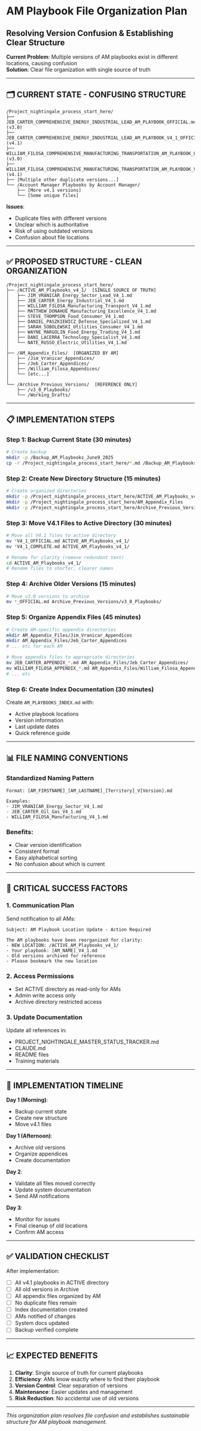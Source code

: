 # AM Playbook File Organization Plan
## Resolving Version Confusion & Establishing Clear Structure

**Current Problem**: Multiple versions of AM playbooks exist in different locations, causing confusion  
**Solution**: Clear file organization with single source of truth  

---

## 🗂️ CURRENT STATE - CONFUSING STRUCTURE

```
/Project_nightingale_process_start_here/
├── JEB_CARTER_COMPREHENSIVE_ENERGY_INDUSTRIAL_LEAD_AM_PLAYBOOK_OFFICIAL.md (v3.0)
├── JEB_CARTER_COMPREHENSIVE_ENERGY_INDUSTRIAL_LEAD_AM_PLAYBOOK_V4_1_OFFICIAL.md (v4.1)
├── WILLIAM_FILOSA_COMPREHENSIVE_MANUFACTURING_TRANSPORTATION_AM_PLAYBOOK_OFFICIAL.md (v3.0)
├── WILLIAM_FILOSA_COMPREHENSIVE_MANUFACTURING_TRANSPORTATION_AM_PLAYBOOK_V4_1_OFFICIAL.md (v4.1)
├── [Multiple other duplicate versions...]
└── /Account Manager Playbooks by Account Manager/
    ├── [More v4.1 versions]
    └── [Some unique files]
```

**Issues**:
- Duplicate files with different versions
- Unclear which is authoritative
- Risk of using outdated versions
- Confusion about file locations

---

## ✅ PROPOSED STRUCTURE - CLEAN ORGANIZATION

```
/Project_nightingale_process_start_here/
├── /ACTIVE_AM_Playbooks_v4_1/  [SINGLE SOURCE OF TRUTH]
│   ├── JIM_VRANICAR_Energy_Sector_Lead_V4_1.md
│   ├── JEB_CARTER_Energy_Industrial_V4_1.md
│   ├── WILLIAM_FILOSA_Manufacturing_Transport_V4_1.md
│   ├── MATTHEW_DONAHUE_Manufacturing_Excellence_V4_1.md
│   ├── STEVE_THOMPSON_Food_Consumer_V4_1.md
│   ├── DANIEL_PASZKIEWICZ_Defense_Specialized_V4_1.md
│   ├── SARAH_SOBOLEWSKI_Utilities_Consumer_V4_1.md
│   ├── WAYNE_MARGOLIN_Food_Energy_Trading_V4_1.md
│   ├── DANI_LACERRA_Technology_Specialist_V4_1.md
│   └── NATE_RUSSO_Electric_Utilities_V4_1.md
│
├── /AM_Appendix_Files/  [ORGANIZED BY AM]
│   ├── /Jim_Vranicar_Appendices/
│   ├── /Jeb_Carter_Appendices/
│   ├── /William_Filosa_Appendices/
│   └── [etc...]
│
└── /Archive_Previous_Versions/  [REFERENCE ONLY]
    ├── /v3_0_Playbooks/
    └── /Working_Drafts/
```

---

## 📋 IMPLEMENTATION STEPS

### **Step 1: Backup Current State** (30 minutes)
```bash
# Create backup
mkdir -p /Backup_AM_Playbooks_June9_2025
cp -r /Project_nightingale_process_start_here/*.md /Backup_AM_Playbooks_June9_2025/
```

### **Step 2: Create New Directory Structure** (15 minutes)
```bash
# Create organized directories
mkdir -p /Project_nightingale_process_start_here/ACTIVE_AM_Playbooks_v4_1
mkdir -p /Project_nightingale_process_start_here/AM_Appendix_Files
mkdir -p /Project_nightingale_process_start_here/Archive_Previous_Versions/v3_0_Playbooks
```

### **Step 3: Move V4.1 Files to Active Directory** (30 minutes)
```bash
# Move all V4.1 files to active directory
mv *V4_1_OFFICIAL.md ACTIVE_AM_Playbooks_v4_1/
mv *V4_1_COMPLETE.md ACTIVE_AM_Playbooks_v4_1/

# Rename for clarity (remove redundant text)
cd ACTIVE_AM_Playbooks_v4_1/
# Rename files to shorter, clearer names
```

### **Step 4: Archive Older Versions** (15 minutes)
```bash
# Move v3.0 versions to archive
mv *_OFFICIAL.md Archive_Previous_Versions/v3_0_Playbooks/
```

### **Step 5: Organize Appendix Files** (45 minutes)
```bash
# Create AM-specific appendix directories
mkdir AM_Appendix_Files/Jim_Vranicar_Appendices
mkdir AM_Appendix_Files/Jeb_Carter_Appendices
# ... etc for each AM

# Move appendix files to appropriate directories
mv JEB_CARTER_APPENDIX_*.md AM_Appendix_Files/Jeb_Carter_Appendices/
mv WILLIAM_FILOSA_APPENDIX_*.md AM_Appendix_Files/William_Filosa_Appendices/
# ... etc
```

### **Step 6: Create Index Documentation** (30 minutes)
Create `AM_PLAYBOOKS_INDEX.md` with:
- Active playbook locations
- Version information
- Last update dates
- Quick reference guide

---

## 📊 FILE NAMING CONVENTIONS

### **Standardized Naming Pattern**
```
Format: [AM_FIRSTNAME]_[AM_LASTNAME]_[Territory]_V[Version].md

Examples:
- JIM_VRANICAR_Energy_Sector_V4_1.md
- JEB_CARTER_Oil_Gas_V4_1.md
- WILLIAM_FILOSA_Manufacturing_V4_1.md
```

### **Benefits**:
- Clear version identification
- Consistent format
- Easy alphabetical sorting
- No confusion about which is current

---

## 🚨 CRITICAL SUCCESS FACTORS

### **1. Communication Plan**
Send notification to all AMs:
```
Subject: AM Playbook Location Update - Action Required

The AM playbooks have been reorganized for clarity:
- NEW LOCATION: /ACTIVE_AM_Playbooks_v4_1/
- Your playbook: [AM_NAME]_V4_1.md
- Old versions archived for reference
- Please bookmark the new location
```

### **2. Access Permissions**
- Set ACTIVE directory as read-only for AMs
- Admin write access only
- Archive directory restricted access

### **3. Update Documentation**
Update all references in:
- PROJECT_NIGHTINGALE_MASTER_STATUS_TRACKER.md
- CLAUDE.md
- README files
- Training materials

---

## 📅 IMPLEMENTATION TIMELINE

**Day 1 (Morning)**:
- Backup current state
- Create new structure
- Move v4.1 files

**Day 1 (Afternoon)**:
- Archive old versions
- Organize appendices
- Create documentation

**Day 2**:
- Validate all files moved correctly
- Update system documentation
- Send AM notifications

**Day 3**:
- Monitor for issues
- Final cleanup of old locations
- Confirm AM access

---

## ✅ VALIDATION CHECKLIST

After implementation:
- [ ] All v4.1 playbooks in ACTIVE directory
- [ ] All old versions in Archive
- [ ] All appendix files organized by AM
- [ ] No duplicate files remain
- [ ] Index documentation created
- [ ] AMs notified of changes
- [ ] System docs updated
- [ ] Backup verified complete

---

## 📈 EXPECTED BENEFITS

1. **Clarity**: Single source of truth for current playbooks
2. **Efficiency**: AMs know exactly where to find their playbook
3. **Version Control**: Clear separation of versions
4. **Maintenance**: Easier updates and management
5. **Risk Reduction**: No accidental use of old versions

---

*This organization plan resolves file confusion and establishes sustainable structure for AM playbook management.*